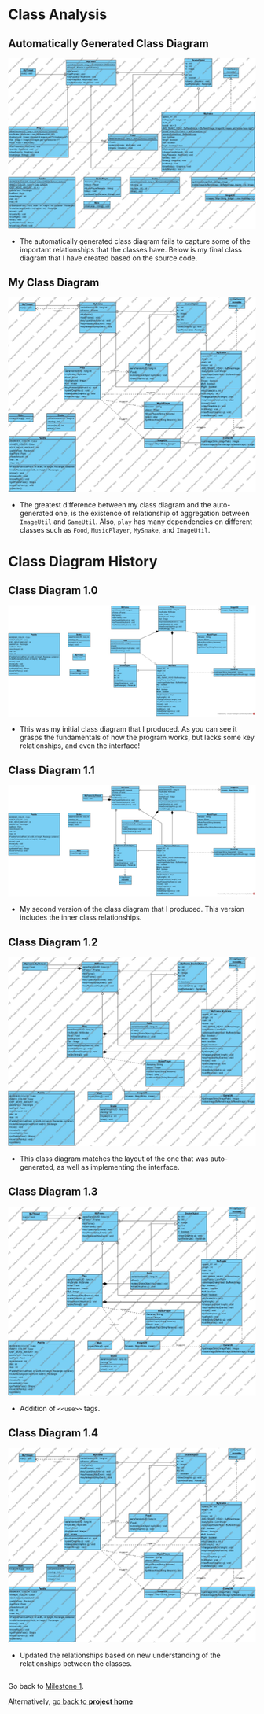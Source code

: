 # Class Analysis


## Automatically Generated Class Diagram
![Auto-Generated Class Diagram](../resources/AutoGeneratedClassDiagram.jpg)
- The automatically generated class diagram fails to capture some of the important relationships that the classes have.
  Below is my final class diagram that I have created based on the source code.

## My Class Diagram
![Class Diagram](../resources/ClassDiagram1.4.jpg)
- The greatest difference between my class diagram and the auto-generated one, is the existence
of relationship of aggregation between `ImageUtil` and `GameUtil`. Also, `play` has many dependencies 
on different classes such as `Food`, `MusicPlayer`, `MySnake`, and `ImageUtil`.


# Class Diagram History

## Class Diagram 1.0
![First Class Diagram](../resources/ClassDiagram1.0.jpg)
- This was my initial class diagram that I produced. As you can see it grasps the fundamentals of how 
the program works, but lacks some key relationships, and even the interface!

## Class Diagram 1.1
![Second Class Diagram](../resources/ClassDiagram1.1.jpg)
- My second version of the class diagram that I produced. This version includes the inner class relationships.

## Class Diagram 1.2
![Third Class Diagram](../resources/ClassDiagram1.2.jpg)
- This class diagram matches the layout of the one that was auto-generated, as well as implementing the interface.

## Class Diagram 1.3
![Fourth Class Diagram](../resources/ClassDiagram1.3.jpg)
- Addition of `<<use>>` tags.

## Class Diagram 1.4 
![Fifth Class Diagram](../resources/ClassDiagram1.4.jpg)
- Updated the relationships based on new understanding of the relationships between the classes.

##

Go back to [Milestone 1](../milestone1/milestone1.md).

Alternatively, [go back to **project home**](../README.md)